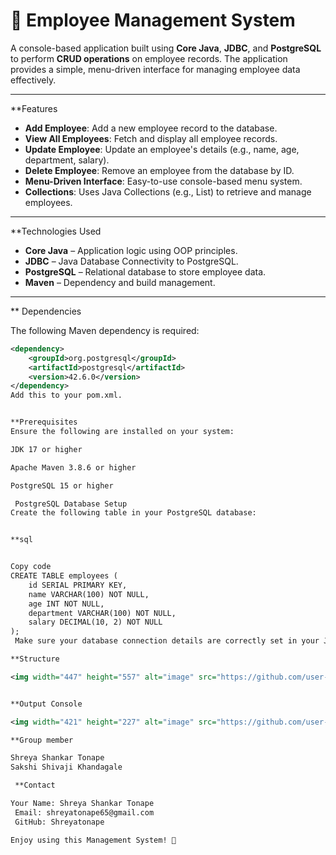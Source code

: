 # 🧾 Employee Management System

A console-based application built using **Core Java**, **JDBC**, and **PostgreSQL** to perform **CRUD operations** on employee records. The application provides a simple, menu-driven interface for managing employee data effectively.

---

 **Features

- **Add Employee**: Add a new employee record to the database.
- **View All Employees**: Fetch and display all employee records.
- **Update Employee**: Update an employee's details (e.g., name, age, department, salary).
- **Delete Employee**: Remove an employee from the database by ID.
- **Menu-Driven Interface**: Easy-to-use console-based menu system.
- **Collections**: Uses Java Collections (e.g., List) to retrieve and manage employees.

---

**Technologies Used

- **Core Java** – Application logic using OOP principles.
- **JDBC** – Java Database Connectivity to PostgreSQL.
- **PostgreSQL** – Relational database to store employee data.
- **Maven** – Dependency and build management.

---

** Dependencies

The following Maven dependency is required:

```xml
<dependency>
    <groupId>org.postgresql</groupId>
    <artifactId>postgresql</artifactId>
    <version>42.6.0</version>
</dependency>
Add this to your pom.xml.


**Prerequisites
Ensure the following are installed on your system:

JDK 17 or higher

Apache Maven 3.8.6 or higher

PostgreSQL 15 or higher

 PostgreSQL Database Setup
Create the following table in your PostgreSQL database:


**sql


Copy code
CREATE TABLE employees (
    id SERIAL PRIMARY KEY,
    name VARCHAR(100) NOT NULL,
    age INT NOT NULL,
    department VARCHAR(100) NOT NULL,
    salary DECIMAL(10, 2) NOT NULL
);
 Make sure your database connection details are correctly set in your Java project.

**Structure

<img width="447" height="557" alt="image" src="https://github.com/user-attachments/assets/64c8e170-d7e6-41ef-9fe0-5074ae41f342" />


**Output Console

<img width="421" height="227" alt="image" src="https://github.com/user-attachments/assets/02353735-2eed-45ea-8193-dd6fb56548a9" />

**Group member

Shreya Shankar Tonape
Sakshi Shivaji Khandagale

 **Contact

Your Name: Shreya Shankar Tonape
 Email: shreyatonape65@gmail.com
 GitHub: Shreyatonape

Enjoy using this Management System! 🚀


